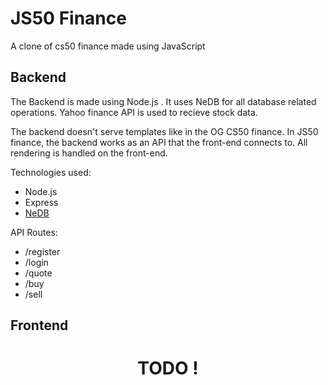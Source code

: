 # JS50 Finance

  A clone of cs50 finance made using JavaScript

## Backend

  The Backend is made using Node.js . It uses NeDB for all database related operations. Yahoo finance API is used to recieve stock data.

  The backend doesn't serve templates like in the OG CS50 finance. In JS50 finance, the backend works as an API that the front-end connects to. All rendering is handled on the front-end.  

  Technologies used:  
  - Node.js
  - Express
  - [NeDB](https://github.com/louischatriot/nedb)


  API Routes:

  - /register
  - /login
  - /quote
  - /buy
  - /sell

## Frontend

<center><h1>TODO !</h1></center>
